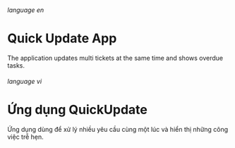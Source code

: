 ###### language en

# Quick Update App

The application updates multi tickets at the same time and shows overdue tasks.

###### language vi

# Ứng dụng QuickUpdate

Ứng dụng dùng để xử lý nhiều yêu cầu cùng một lúc và hiển thị những công việc trễ hẹn.